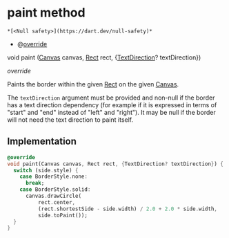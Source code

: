 


# paint method




    *[<Null safety>](https://dart.dev/null-safety)*



- @[override](https://api.flutter.dev/flutter/dart-core/override-constant.html)

void paint
([Canvas](https://api.flutter.dev/flutter/dart-ui/Canvas-class.html) canvas, [Rect](https://api.flutter.dev/flutter/dart-ui/Rect-class.html) rect, {[TextDirection](https://api.flutter.dev/flutter/dart-ui/TextDirection.html)? textDirection})

_override_



<p>Paints the border within the given <a href="https://api.flutter.dev/flutter/dart-ui/Rect-class.html">Rect</a> on the given <a href="https://api.flutter.dev/flutter/dart-ui/Canvas-class.html">Canvas</a>.</p>
<p>The <code>textDirection</code> argument must be provided and non-null if the border
has a text direction dependency (for example if it is expressed in terms
of "start" and "end" instead of "left" and "right"). It may be null if
the border will not need the text direction to paint itself.</p>



## Implementation

```dart
@override
void paint(Canvas canvas, Rect rect, {TextDirection? textDirection}) {
  switch (side.style) {
    case BorderStyle.none:
      break;
    case BorderStyle.solid:
      canvas.drawCircle(
          rect.center,
          (rect.shortestSide - side.width) / 2.0 + 2.0 * side.width,
          side.toPaint());
  }
}
```







